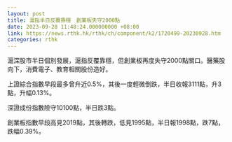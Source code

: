 ```yaml
---
layout: post
title: 滬指半日反覆靠穩　創業板失守2000點
date: 2023-09-28 11:48:24.000000000 +08:00
link: https://news.rthk.hk/rthk/ch/component/k2/1720499-20230928.htm
categories: rthk
---
```


滬深股市半日個別發展，滬指反覆靠穩，但創業板再度失守2000點關口。醫藥股向下，消費電子、教育相關股份造好。

上證綜合指數早段最多曾升近0.5%，其後一度輕微倒跌，半日收報3111點，升3點，升幅0.13%。

深證成份指數險守10100點，半日跌3點。

創業板指數早段高見2019點，其後轉跌，低見1995點，半日報1998點，跌7點，跌幅0.39%。
